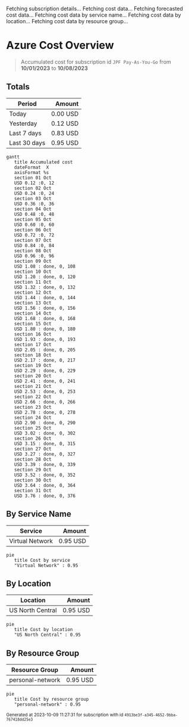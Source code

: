Fetching subscription details...
Fetching cost data...
Fetching forecasted cost data...
Fetching cost data by service name...
Fetching cost data by location...
Fetching cost data by resource group...
# Azure Cost Overview

> Accumulated cost for subscription id `JPF Pay-As-You-Go` from **10/01/2023** to **10/08/2023**

## Totals

|Period|Amount|
|---|---:|
|Today|0.00 USD|
|Yesterday|0.12 USD|
|Last 7 days|0.83 USD|
|Last 30 days|0.95 USD|

```mermaid
gantt
   title Accumulated cost
   dateFormat  X
   axisFormat %s
   section 01 Oct
   USD 0.12 :0, 12
   section 02 Oct
   USD 0.24 :0, 24
   section 03 Oct
   USD 0.36 :0, 36
   section 04 Oct
   USD 0.48 :0, 48
   section 05 Oct
   USD 0.60 :0, 60
   section 06 Oct
   USD 0.72 :0, 72
   section 07 Oct
   USD 0.84 :0, 84
   section 08 Oct
   USD 0.96 :0, 96
   section 09 Oct
   USD 1.08 : done, 0, 108
   section 10 Oct
   USD 1.20 : done, 0, 120
   section 11 Oct
   USD 1.32 : done, 0, 132
   section 12 Oct
   USD 1.44 : done, 0, 144
   section 13 Oct
   USD 1.56 : done, 0, 156
   section 14 Oct
   USD 1.68 : done, 0, 168
   section 15 Oct
   USD 1.80 : done, 0, 180
   section 16 Oct
   USD 1.93 : done, 0, 193
   section 17 Oct
   USD 2.05 : done, 0, 205
   section 18 Oct
   USD 2.17 : done, 0, 217
   section 19 Oct
   USD 2.29 : done, 0, 229
   section 20 Oct
   USD 2.41 : done, 0, 241
   section 21 Oct
   USD 2.53 : done, 0, 253
   section 22 Oct
   USD 2.66 : done, 0, 266
   section 23 Oct
   USD 2.78 : done, 0, 278
   section 24 Oct
   USD 2.90 : done, 0, 290
   section 25 Oct
   USD 3.02 : done, 0, 302
   section 26 Oct
   USD 3.15 : done, 0, 315
   section 27 Oct
   USD 3.27 : done, 0, 327
   section 28 Oct
   USD 3.39 : done, 0, 339
   section 29 Oct
   USD 3.52 : done, 0, 352
   section 30 Oct
   USD 3.64 : done, 0, 364
   section 31 Oct
   USD 3.76 : done, 0, 376
```

## By Service Name

|Service|Amount|
|---|---:|
|Virtual Network|0.95 USD|

```mermaid
pie
   title Cost by service
   "Virtual Network" : 0.95
```

## By Location

|Location|Amount|
|---|---:|
|US North Central|0.95 USD|

```mermaid
pie
   title Cost by location
   "US North Central" : 0.95
```

## By Resource Group

|Resource Group|Amount|
|---|---:|
|personal-network|0.95 USD|

```mermaid
pie
   title Cost by resource group
   "personal-network" : 0.95
```

<sup>Generated at 2023-10-09 11:27:31 for subscription with id `4913be3f-a345-4652-9bba-767418dd25e3`</sup>
